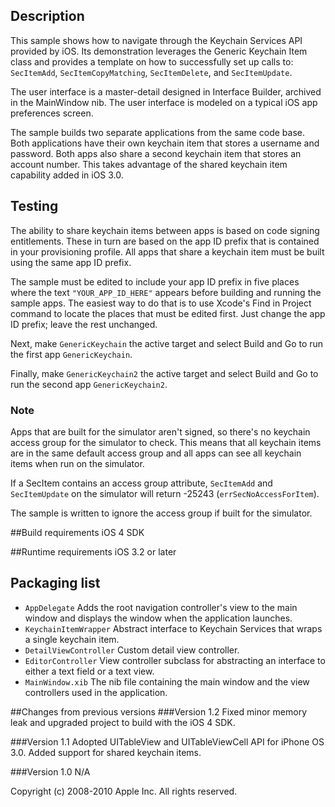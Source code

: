 ## Description
This sample shows how to navigate through the Keychain Services API provided by iOS. Its demonstration leverages the Generic Keychain Item class and provides a template on how to successfully set up calls  to: `SecItemAdd`, `SecItemCopyMatching`, `SecItemDelete`, and `SecItemUpdate`.

The user interface is a master-detail designed in Interface Builder, archived in the MainWindow nib. The user interface is modeled on a typical iOS app preferences screen. 

The sample builds two separate applications from the same code base. Both applications have their own keychain item that stores a username and password. Both apps also share a second keychain item that stores an account number. This takes advantage of the shared keychain item capability added in iOS 3.0.

## Testing
The ability to share keychain items between apps is based on code signing entitlements. These in turn are based on the app ID prefix that is contained in your provisioning profile. All apps that share a keychain item must be built using the same app ID prefix.

The sample must be edited to include your app ID prefix in five places where the text `"YOUR_APP_ID_HERE"` appears before building and running the sample apps. The easiest way to do that is to use Xcode's Find in Project command to locate the places that must be edited first. Just change the app ID prefix; leave the rest unchanged.

Next, make `GenericKeychain` the active target and select Build and Go to run the first app `GenericKeychain`.

Finally, make `GenericKeychain2` the active target and select Build and Go to run the second app `GenericKeychain2`.

### Note
Apps that are built for the simulator aren't signed, so there's no keychain access group for the simulator to check. This means that all keychain items are in the same default access group and all apps can see all keychain items when run on the simulator.

If a SecItem contains an access group attribute, `SecItemAdd` and `SecItemUpdate` on the simulator will return -25243 (`errSecNoAccessForItem`).

The sample is written to ignore the access group if built for the simulator.

##Build requirements
iOS 4 SDK

##Runtime requirements
iOS 3.2 or later

## Packaging list
- `AppDelegate` Adds the root navigation controller's view to the main window and displays the window when the 
application launches.
- `KeychainItemWrapper` Abstract interface to Keychain Services that wraps a single keychain item.
- `DetailViewController` Custom detail view controller.
- `EditorController` View controller subclass for abstracting an interface to either a text field or a text view.
- `MainWindow.xib` The nib file containing the main window and the view controllers used in the application.

##Changes from previous versions
###Version 1.2
Fixed minor memory leak and upgraded project to build with the iOS 4 SDK.

###Version 1.1
Adopted UITableView and UITableViewCell API for iPhone OS 3.0. Added support for
shared keychain items. 

###Version 1.0
N/A

Copyright (c) 2008-2010 Apple Inc. All rights reserved.
